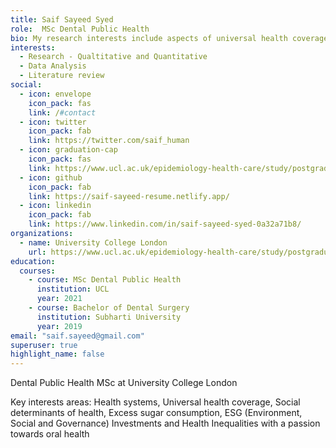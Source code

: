```yaml
---
title: Saif Sayeed Syed
role:  MSc Dental Public Health
bio: My research interests include aspects of universal health coverage, health systems, health promotion and health inequalities with a focus at oral health and sugar
interests:
  - Research - Qualtitative and Quantitative
  - Data Analysis
  - Literature review
social:
  - icon: envelope
    icon_pack: fas
    link: /#contact
  - icon: twitter
    icon_pack: fab
    link: https://twitter.com/saif_human
  - icon: graduation-cap
    icon_pack: fas
    link: https://www.ucl.ac.uk/epidemiology-health-care/study/postgraduate/dental-public-health-msc
  - icon: github
    icon_pack: fab
    link: https://saif-sayeed-resume.netlify.app/
  - icon: linkedin
    icon_pack: fab
    link: https://www.linkedin.com/in/saif-sayeed-syed-0a32a71b8/
organizations:
  - name: University College London
    url: https://www.ucl.ac.uk/epidemiology-health-care/study/postgraduate/dental-public-health-msc
education:
  courses:
    - course: MSc Dental Public Health
      institution: UCL
      year: 2021
    - course: Bachelor of Dental Surgery
      institution: Subharti University
      year: 2019
email: "saif.sayeed@gmail.com"
superuser: true
highlight_name: false
---
```

Dental Public Health MSc at University College London

Key interests areas: Health systems, Universal health coverage, Social determinants of health, Excess sugar consumption, ESG (Environment, Social and Governance) Investments and Health Inequalities with a passion towards oral health

<!-- {{< icon name="download" pack="fas" >}} Download {{< staticref "uploads/demo_resume.pdf" "newtab" >}}resumé{{< /staticref >}}. -->

<!-- {{< icon name="download" pack="fas" >}} Download my {{< staticref "uploads/demo_resume.pdf" "newtab" >}}resumé{{< /staticref >}}. -->